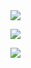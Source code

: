 <!DOCTYPE html>
<html lang="en">
<head>
    <meta charset="UTF-8">
    <meta name="viewport" content="width=device-width, initial-scale=1.0">
<img 
src="https://github.com/MortoDeZiro/PBX-Hardware/assets/167939056/46f6e074-3267-4413-a289-fe662a5a0cfc">

<img
src="https://github.com/MortoDeZiro/PBX-Hardware/assets/167939056/ded7cf3e-ddb9-4f5d-af2d-2f8f30d993d8">

<img
src="https://github.com/MortoDeZiro/PBX-Hardware/assets/167939056/aaea1903-69ac-4420-b299-8c89f79c35df">


</body>
</html>
